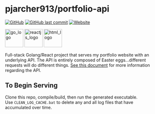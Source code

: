 # pjarcher913/portfolio-api
[![GitHub](https://img.shields.io/github/license/pjarcher913/portfolio-api?color=%230099ff)](https://github.com/pjarcher913/portfolio-api/blob/master/LICENSE)
[![GitHub last commit](https://img.shields.io/github/last-commit/pjarcher913/portfolio-api)](https://github.com/pjarcher913/portfolio-api/commits/master)
[![Website](https://img.shields.io/website?up_color=%23e8b50e&up_message=https%3A%2F%2Fpjarcher913.github.io&url=https%3A%2F%2Fpjarcher913.github.io)](https://pjarcher913.github.io)

<img src="https://golang.org/lib/godoc/images/go-logo-blue.svg"  alt="go_logo" width="60px" height="60px"/> <img src="https://cdn4.iconfinder.com/data/icons/logos-3/600/React.js_logo-512.png"  alt="reactjs_logo" width="60px" height="60px"/> <img src="https://upload.wikimedia.org/wikipedia/commons/thumb/6/61/HTML5_logo_and_wordmark.svg/1200px-HTML5_logo_and_wordmark.svg.png"  alt="html_logo" width="60px" height="60px"/>

Full-stack Golang/React project that serves my portfolio website with an underlying API.
The API is entirely composed of Easter eggs...different requests will do different things.
[See this document](./API_DOCUMENTATION.md) for more information regarding the API.

## To Begin Serving

Clone this repo, compile/build, then run the generated executable.
<br/>
Use `CLEAN_LOG_CACHE.bat` to delete any and all log files that have accumulated over time.
